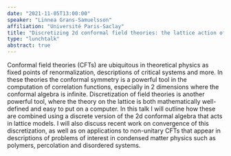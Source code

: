 ```yaml
---
date: "2021-11-05T13:00:00"
speaker: "Linnea Grans-Samuelsson"
affiliation: "Université Paris-Saclay"
title: "Discretizing 2d conformal field theories: the lattice action of the conformal algebra"
type: "lunchtalk"
abstract: true
---
```


Conformal field theories (CFTs) are ubiquitous in theoretical physics as fixed points of renormalization, descriptions of critical systems and more. In these theories the conformal symmetry is a powerful tool in the computation of correlation functions, especially in 2 dimensions where the conformal algebra is infinite. Discretization of field theories is another powerful tool, where the theory on the lattice is both mathematically well-defined and easy to put on a computer. In this talk I will outline how these are combined using a discrete version of the 2d conformal algebra that acts in lattice models. I will also discuss recent work on convergence of this discretization, as well as on applications to non-unitary CFTs that appear in descriptions of problems of interest in condensed matter physics such as polymers, percolation and disordered systems.
